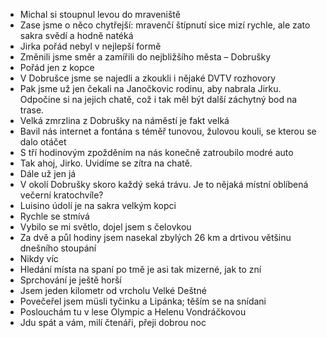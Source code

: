 - Michal si stoupnul levou do mraveniště
- Zase jsme o něco chytřejší: mravenčí štípnutí sice mizí rychle, ale zato sakra svědí a hodně natéká
- Jirka pořád nebyl v nejlepší formě
- Změnili jsme směr a zamířili do nejbližšího města – Dobrušky
- Pořád jen z kopce
- V Dobrušce jsme se najedli a zkoukli i nějaké DVTV rozhovory
- Pak jsme už jen čekali na Janočkovic rodinu, aby nabrala Jirku. Odpočine si na jejich chatě, což i tak měl být další záchytný bod na trase.
- Velká zmrzlina z Dobrušky na náměstí je fakt velká
- Bavil nás internet a fontána s téměř tunovou, žulovou kouli, se kterou se dalo otáčet
- S tří hodinovým zpožděním na nás konečně zatroubilo modré auto
- Tak ahoj, Jirko. Uvidíme se zítra na chatě.
- Dále už jen já
- V okolí Dobrušky skoro každý seká trávu. Je to nějaká místní oblíbená večerní kratochvíle?
- Luisino údolí je na sakra velkým kopci
- Rychle se stmívá
- Vybilo se mi světlo, dojel jsem s čelovkou
- Za dvě a půl hodiny jsem nasekal zbylých 26 km a drtivou většinu dnešního stoupání
- Nikdy víc
- Hledání místa na spaní po tmě je asi tak mizerné, jak to zní
- Sprchování je ještě horší
- Jsem jeden kilometr od vrcholu Velké Deštné
- Povečeřel jsem müsli tyčinku a Lipánka; těším se na snídani
- Poslouchám tu v lese Olympic a Helenu Vondráčkovou
- Jdu spát a vám, milí čtenáři, přeji dobrou noc